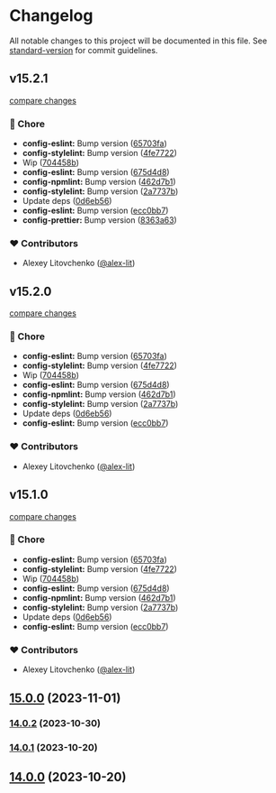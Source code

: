 # Changelog

All notable changes to this project will be documented in this file. See [standard-version](https://github.com/conventional-changelog/standard-version) for commit guidelines.

## v15.2.1

[compare changes](https://github.com/alex-lit/lint-kit/compare/v70.1.1...v15.2.1)

### 🏡 Chore

- **config-eslint:** Bump version ([65703fa](https://github.com/alex-lit/lint-kit/commit/65703fa))
- **config-stylelint:** Bump version ([4fe7722](https://github.com/alex-lit/lint-kit/commit/4fe7722))
- Wip ([704458b](https://github.com/alex-lit/lint-kit/commit/704458b))
- **config-eslint:** Bump version ([675d4d8](https://github.com/alex-lit/lint-kit/commit/675d4d8))
- **config-npmlint:** Bump version ([462d7b1](https://github.com/alex-lit/lint-kit/commit/462d7b1))
- **config-stylelint:** Bump version ([2a7737b](https://github.com/alex-lit/lint-kit/commit/2a7737b))
- Update deps ([0d6eb56](https://github.com/alex-lit/lint-kit/commit/0d6eb56))
- **config-eslint:** Bump version ([ecc0bb7](https://github.com/alex-lit/lint-kit/commit/ecc0bb7))
- **config-prettier:** Bump version ([8363a63](https://github.com/alex-lit/lint-kit/commit/8363a63))

### ❤️ Contributors

- Alexey Litovchenko ([@alex-lit](http://github.com/alex-lit))

## v15.2.0

[compare changes](https://github.com/alex-lit/lint-kit/compare/v70.1.1...v15.2.0)

### 🏡 Chore

- **config-eslint:** Bump version ([65703fa](https://github.com/alex-lit/lint-kit/commit/65703fa))
- **config-stylelint:** Bump version ([4fe7722](https://github.com/alex-lit/lint-kit/commit/4fe7722))
- Wip ([704458b](https://github.com/alex-lit/lint-kit/commit/704458b))
- **config-eslint:** Bump version ([675d4d8](https://github.com/alex-lit/lint-kit/commit/675d4d8))
- **config-npmlint:** Bump version ([462d7b1](https://github.com/alex-lit/lint-kit/commit/462d7b1))
- **config-stylelint:** Bump version ([2a7737b](https://github.com/alex-lit/lint-kit/commit/2a7737b))
- Update deps ([0d6eb56](https://github.com/alex-lit/lint-kit/commit/0d6eb56))
- **config-eslint:** Bump version ([ecc0bb7](https://github.com/alex-lit/lint-kit/commit/ecc0bb7))

### ❤️ Contributors

- Alexey Litovchenko ([@alex-lit](http://github.com/alex-lit))

## v15.1.0

[compare changes](https://github.com/alex-lit/lint-kit/compare/v70.1.1...v15.1.0)

### 🏡 Chore

- **config-eslint:** Bump version ([65703fa](https://github.com/alex-lit/lint-kit/commit/65703fa))
- **config-stylelint:** Bump version ([4fe7722](https://github.com/alex-lit/lint-kit/commit/4fe7722))
- Wip ([704458b](https://github.com/alex-lit/lint-kit/commit/704458b))
- **config-eslint:** Bump version ([675d4d8](https://github.com/alex-lit/lint-kit/commit/675d4d8))
- **config-npmlint:** Bump version ([462d7b1](https://github.com/alex-lit/lint-kit/commit/462d7b1))
- **config-stylelint:** Bump version ([2a7737b](https://github.com/alex-lit/lint-kit/commit/2a7737b))
- Update deps ([0d6eb56](https://github.com/alex-lit/lint-kit/commit/0d6eb56))
- **config-eslint:** Bump version ([ecc0bb7](https://github.com/alex-lit/lint-kit/commit/ecc0bb7))

### ❤️ Contributors

- Alexey Litovchenko ([@alex-lit](http://github.com/alex-lit))

## [15.0.0](https://github.com/alex-lit/lint-kit/compare/v106.0.0...v15.0.0) (2023-11-01)

### [14.0.2](https://github.com/alex-lit/lint-kit/compare/v105.1.2...v14.0.2) (2023-10-30)

### [14.0.1](https://github.com/alex-lit/lint-kit/compare/v1.0.1...v14.0.1) (2023-10-20)

## [14.0.0](https://github.com/alex-lit/lint-kit/compare/v5.0.0...v14.0.0) (2023-10-20)

